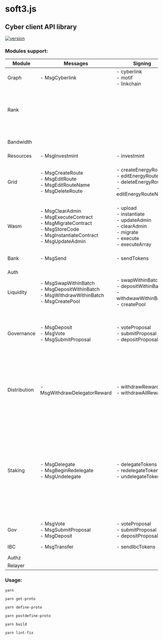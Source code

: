 # soft3.js 
## Cyber client API library

[![version](https://img.shields.io/npm/v/@cybercongress/cyber-js)](https://www.npmjs.com/package/@cybercongress/cyber-js)

### Modules support:

| Module       	| Messages                                                                                                                          	| Signing                                                                                                	| Queries                                                                                                                                                                                                                                                                                                                    	|
|--------------	|-----------------------------------------------------------------------------------------------------------------------------------	|--------------------------------------------------------------------------------------------------------	|----------------------------------------------------------------------------------------------------------------------------------------------------------------------------------------------------------------------------------------------------------------------------------------------------------------------------	|
| Graph        	| - MsgCyberlink                                                                                                                    	| - cyberlink<br>- motif<br>- linkchain                                                                  	| - graphStats                                                                                                                                                                                                                                                                                                               	|
| Rank         	|                                                                                                                                   	|                                                                                                        	| - search<br>- backlinks<br>- rank<br>- karma<br>- isLinkExist<br>- isAnyLinkExist<br>- negentropy                                                                                                                                                                                                                                          	|
| Bandwidth    	|                                                                                                                                   	|                                                                                                        	| - load<br>- price<br>- accountBandwidth                                                                                                                                                                                                                                                                                    	|
| Resources    	| - MsgInvestmint                                                                                                                   	| - investmint                                                                                           	| - resourcesParams                                                                                                                                                                                                                                                                                                          	|
| Grid         	| - MsgCreateRoute<br>- MsgEditRoute<br>- MsgEditRouteName<br>- MsgDeleteRoute                                                      	| - createEnergyRoute<br>- editEnergyRoute<br>- deleteEnergyRoute<br>- editEnergyRouteName               	| - energyParams<br>- sourceRoutes<br>- destinationRoutes<br>- destinationRoutedEnergy<br>- sourceRoutedEnergy<br>- route<br>- routes                                                                                                                                                                                        	|
| Wasm         	| - MsgClearAdmin<br>- MsgExecuteContract<br>- MsgMigrateContract<br>- MsgStoreCode<br>- MsgInstantiateContract<br>- MsgUpdateAdmin 	| - upload<br>- instantiate<br>- updateAdmin<br>- clearAdmin<br>- migrate<br>- execute<br>- executeArray 	| - getCodes<br>- getCodeDetails<br>- getContracts<br>- getContract<br>- getContractCodeHistory<br>- queryContractRaw<br>- queryContractSmart                                                                                                                                                                                	|
| Bank         	| - MsgSend                                                                                                                         	| - sendTokens                                                                                           	| - getBalance<br>- getAllBalances<br>- totalSupply                                                                                                                                                                                                                                                                          	|
| Auth         	|                                                                                                                                   	|                                                                                                        	| - getAccount                                                                                                                                                                                                                                                                                                               	|
| Liquidity    	| - MsgSwapWithinBatch<br>- MsgDepositWithinBatch<br>- MsgWithdrawWithinBatch<br>- MsgCreatePool                                    	| - swapWithinBatch<br>- depositWithinBatch<br>- withdwawWithinBatch<br>- createPool                     	| - liquidityParams<br>- pool<br>- pools                                                                                                                                                                                                                                                                                     	|
| Governance   	| - MsgDeposit<br>- MsgVote<br>- MsgSubmitProposal                                                                                  	| - voteProposal<br>- submitProposal<br>- depositProposal                                                	| - govParams<br>- proposals<br>- proposal<br>- deposits<br>- deposit<br>- tally<br>- votes<br>- vote                                                                                                                                                                                                                        	|
| Distribution 	| - MsgWithdrawDelegatorReward                                                                                                      	| - withdrawRewards<br>- withdrawAllRewards                                                              	| - distributionParams<br>- communityPool<br>- delegationRewards<br>- delegationTotalRewards<br>- delegatorValidatorsDistribution<br>- delegatorWithdrawAddress<br>- validatorCommission<br>- validatorOutstandingRewards<br>- validatorSlashes                                                                              	|
| Staking      	| - MsgDelegate<br>- MsgBeginRedelegate<br>- MsgUndelegate                                                                          	| - delegateTokens<br>- redelegateTokens<br>- undelegateTokens                                           	| - stakingParams<br>- delegation<br>- delegatorDelegations<br>- delegatorUnbondingDelegations<br>- delegatorValidator<br>- delegatorValidators<br>- historicalInfo<br>- stakingPool<br>- redelegations<br>- unbondingDelegation<br>- validator<br>- validatorDelegations<br>- validators<br>- validatorUnbondingDelegations 	|
| Gov          	| - MsgVote<br>- MsgSubmitProposal<br>- MsgDeposit                                                                                  	| - voteProposal<br>- submitProposal<br>- depositProposal                                                	|                                                                                                                                                                                                                                                                                                                            	|
| IBC          	| - MsgTransfer                                                                                                                     	| - sendIbcTokens                                                                                        	| - allDenomTraces<br>- denomTrace                                                                                                                                                                                                                                                                                                                            	|
| Authz        	|                                                                                                                                   	|                                                                                                        	|                                                                                                                                                                                                                                                                                                                            	|
| Relayer      	|                                                                                                                                   	|                                                                                                        	|                                                                                                                                                                                                                                                                                                                            	|


### Usage:
```
yarn

yarn get-proto

yarn define-proto

yarn postdefine-proto

yarn build

yarn lint-fix
```

